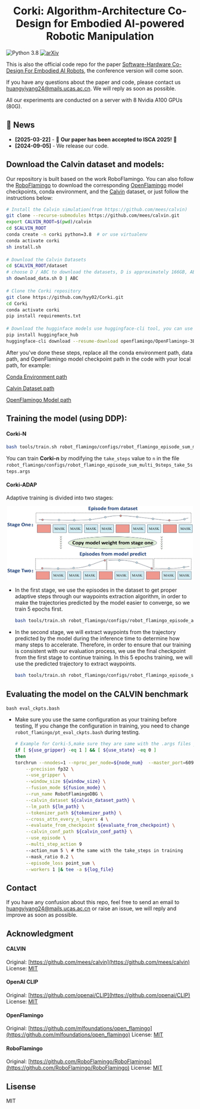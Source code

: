 

<h1 align="center">Corki: Algorithm-Architecture Co-Design for Embodied
AI-powered Robotic Manipulation</h1>

![Python 3.8](https://img.shields.io/badge/Python-3.8-blue)
[![arXiv](https://img.shields.io/badge/arXiv-Paper-<COLOR>.svg)](https://arxiv.org/abs/2407.04292)

This is also the official code repo for the paper [Software-Hardware Co-Design For Embodied AI
Robots](https://arxiv.org/pdf/2407.04292), the conference version will come soon.

If you have any questions about the paper and code, please contact us huangyiyang24@mails.ucas.ac.cn. We will reply as soon as possible.

All our experiments are conducted on a server with 8 Nvidia A100 GPUs (80G).

## 📰 News

- **[2025-03-22]** - 🎉 **Our paper has been accepted to ISCA 2025!** 🎉 
- **[2024-09-05]** - We release our code.

## Download the Calvin dataset and models:

Our repository is built based on the work RoboFlamingo. You can also follow the [RoboFlamingo](https://github.com/RoboFlamingo/RoboFlamingo)  to download the corresponding [OpenFlamingo](https://github.com/mlfoundations/open_flamingo) model checkpoints, conda environment, and the [Calvin](https://github.com/mees/calvin) dataset, or just follow the instructions below:

``` bash
# Install the Calvin simulation(from https://github.com/mees/calvin)
git clone --recurse-submodules https://github.com/mees/calvin.git
export CALVIN_ROOT=$(pwd)/calvin
cd $CALVIN_ROOT
conda create -n corki python=3.8  # or use virtualenv
conda activate corki
sh install.sh

# Download the Calvin Datasets
cd $CALVIN_ROOT/dataset
# choose D / ABC to download the datasets, D is approximately 166GB, ABC is apporximately 600GB
sh download_data.sh D | ABC

# Clone the Corki repository
git clone https://github.com/hyy02/Corki.git
cd Corki
conda activate corki
pip install requirements.txt

# Download the hugginface models use huggingface-cli tool, you can use other tools as well
pip install huggingface_hub
huggingface-cli download --resume-download openflamingo/OpenFlamingo-3B-vitl-mpt1b-langinstruct --local-dir openflamingo/OpenFlamingo-3B-vitl-mpt1b-langinstruct # your local dir
```
After you've done these steps, replace all the conda environment path, data path, and OpenFlamingo model checkpoint path in the code with your local path, for example:

[Conda Environment path](https://github.com/hyy02/Corki/blob/85b97c9766903c03d29041fdd29020a9cc6e97f7/tools/train.sh#L7)

[Calvin Dataset path](https://github.com/hyy02/Corki/blob/85b97c9766903c03d29041fdd29020a9cc6e97f7/robot_flamingo/configs/robot_flamingo_episode_sum_multi_9steps_take_5steps.args#L11)

[OpenFlamingo Model path](https://github.com/hyy02/Corki/blob/85b97c9766903c03d29041fdd29020a9cc6e97f7/robot_flamingo/models/factory.py#L24)


## Training the model (using DDP):

#### Corki-N

``` bash
bash tools/train.sh robot_flamingo/configs/robot_flamingo_episode_sum_multi_9steps_take_5steps.args
```

You can train **Corki-n** by modifying the `take_steps` value to `n` in the file `robot_flamingo/configs/robot_flamingo_episode_sum_multi_9steps_take_5steps.args`

#### Corki-ADAP

Adaptive training is divided into two stages:

<div align="center">
<img src='./figs/two_stage.jpg' width=500 height=200>
</div>



- In the first stage, we use the episodes in the dataset to get proper adaptive steps through our waypoints extraction algorithm, in order to make the trajectories predicted by the model easier to converge, so we train 5 epochs first.

  ```bash
  bash tools/train.sh robot_flamingo/configs/robot_flamingo_episode_adaptive.args
  ```

- In the second stage, we will extract waypoints from the trajectory predicted by the model during the inference time to determine how many steps to accelerate. Therefore, in order to ensure that our training is consistent with our evaluation process, we use the final checkpoint from the first stage to continue training. In this 5 epochs training, we will use the predicted trajectory to extract waypoints.

  ```bash
  bash tools/train.sh robot_flamingo/configs/robot_flamingo_episode_sum_adaptive_model_output.args
  ```

## Evaluating the model on the CALVIN benchmark

```
bash eval_ckpts.bash
```

- Make sure you use the same configuration as your training before testing, If you change the configuration in training, you need to change `robot_flamingo/pt_eval_ckpts.bash` during testing.

  ```bash
  # Example for Corki-5,make sure they are same with the .args files you used in training
  if [ ${use_gripper} -eq 1 ] && [ ${use_state} -eq 0 ]
  then
  torchrun --nnodes=1 --nproc_per_node=${node_num}  --master_port=6099 robot_flamingo/eval/eval_calvin.py \
      --precision fp32 \
      --use_gripper \
      --window_size ${window_size} \
      --fusion_mode ${fusion_mode} \
      --run_name RobotFlamingoDBG \
      --calvin_dataset ${calvin_dataset_path} \
      --lm_path ${lm_path} \
      --tokenizer_path ${tokenizer_path} \
      --cross_attn_every_n_layers 4 \
      --evaluate_from_checkpoint ${evaluate_from_checkpoint} \
      --calvin_conf_path ${calvin_conf_path} \
      --use_episode \
      --multi_step_action 9
      --action_num 5 \ # the same with the take_steps in training
      --mask_ratio 0.2 \
      --episode_loss point_sum \
      --workers 1 |& tee -a ${log_file}
  ```

## Contact

If you have any confusion about this repo, feel free to send an email to [huangyiyang24@mails.ucas.ac.cn](huangyiyang24@mails.ucas.ac.cn) or raise an issue, we will reply and improve as soon as possible.

## Acknowledgment

#### CALVIN

Original:  [https://github.com/mees/calvin](https://github.com/mees/calvin)
License: [MIT](https://github.com/mees/calvin/blob/main/LICENSE)

#### OpenAI CLIP

Original: [https://github.com/openai/CLIP](https://github.com/openai/CLIP)
License: [MIT](https://github.com/openai/CLIP/blob/main/LICENSE)

#### OpenFlamingo

Original: [https://github.com/mlfoundations/open_flamingo](https://github.com/mlfoundations/open_flamingo)
License: [MIT](https://github.com/mlfoundations/open_flamingo/blob/main/LICENSE)

#### RoboFlamingo

Original: [https://github.com/RoboFlamingo/RoboFlamingo](https://github.com/RoboFlamingo/RoboFlamingo)
License: [MIT](https://github.com/RoboFlamingo/RoboFlamingo/blob/main/LICENSE)

## Lisense
MIT
